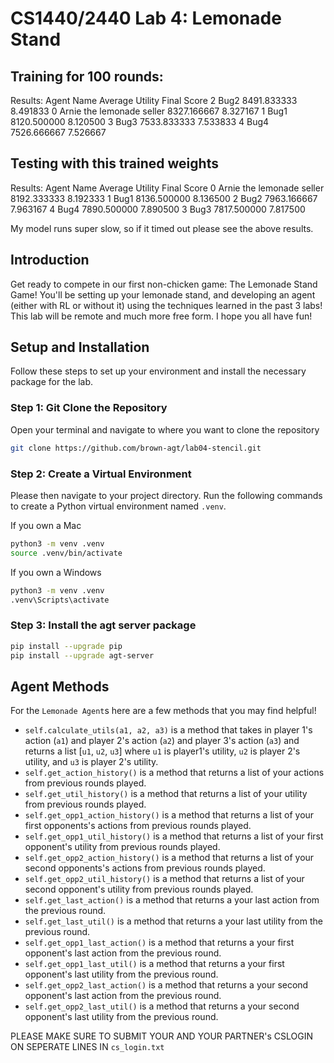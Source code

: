 # CS1440/2440 Lab 4: Lemonade Stand

## Training for 100 rounds:
Results: 
                   Agent Name  Average Utility  Final Score
2                       Bug2      8491.833333     8.491833
0  Arnie the lemonade seller      8327.166667     8.327167
1                       Bug1      8120.500000     8.120500
3                       Bug3      7533.833333     7.533833
4                       Bug4      7526.666667     7.526667


## Testing with this trained weights
Results: 
                    Agent Name  Average Utility  Final Score
0  Arnie the lemonade seller      8192.333333     8.192333
1                       Bug1      8136.500000     8.136500
2                       Bug2      7963.166667     7.963167
4                       Bug4      7890.500000     7.890500
3                       Bug3      7817.500000     7.817500



My model runs super slow, so if it timed out please see the above results.



























## Introduction
Get ready to compete in our first non-chicken game: The Lemonade Stand Game! You'll be setting up your lemonade stand, and developing an agent (either with RL or without it) using the techniques learned in the past 3 labs! This lab will be remote and much more free form. I hope you all have fun! 

## Setup and Installation
Follow these steps to set up your environment and install the necessary package for the lab.

### Step 1: Git Clone the Repository 
Open your terminal and navigate to where you want to clone the repository
```bash 
git clone https://github.com/brown-agt/lab04-stencil.git
```

### Step 2: Create a Virtual Environment
Please then navigate to your project directory. Run the following commands to create a Python virtual environment named `.venv`.

If you own a Mac 
```bash
python3 -m venv .venv
source .venv/bin/activate
```

If you own a Windows 
```bash 
python3 -m venv .venv
.venv\Scripts\activate
```

### Step 3: Install the agt server package
```bash
pip install --upgrade pip
pip install --upgrade agt-server
```

## Agent Methods 
For the `Lemonade Agent`s here are a few methods that you may find helpful! 
- `self.calculate_utils(a1, a2, a3)` is a method that takes in player 1's action (`a1`) and player 2's action (`a2`) and player 3's action (`a3`) and returns a list [`u1`, `u2`, `u3`] where `u1` is player1's utility, `u2` is player 2's utility, and `u3` is player 2's utility. 
- `self.get_action_history()` is a method that returns a list of your actions from previous rounds played.
- `self.get_util_history()` is a method that returns a list of your utility from previous rounds played. 
- `self.get_opp1_action_history()` is a method that returns a list of your first opponents's actions from previous rounds played.
- `self.get_opp1_util_history()` is a method that returns a list of your first opponent's utility from previous rounds played.
- `self.get_opp2_action_history()` is a method that returns a list of your second opponents's actions from previous rounds played.
- `self.get_opp2_util_history()` is a method that returns a list of your second opponent's utility from previous rounds played.
- `self.get_last_action()` is a method that returns a your last action from the previous round.
- `self.get_last_util()` is a method that returns a your last utility from the previous round.
- `self.get_opp1_last_action()` is a method that returns a your first opponent's last action from the previous round.
- `self.get_opp1_last_util()` is a method that returns a your first opponent's last utility from the previous round.
- `self.get_opp2_last_action()` is a method that returns a your second opponent's last action from the previous round.
- `self.get_opp2_last_util()` is a method that returns a your second opponent's last utility from the previous round.


PLEASE MAKE SURE TO SUBMIT YOUR AND YOUR PARTNER's CSLOGIN ON SEPERATE LINES IN `cs_login.txt`